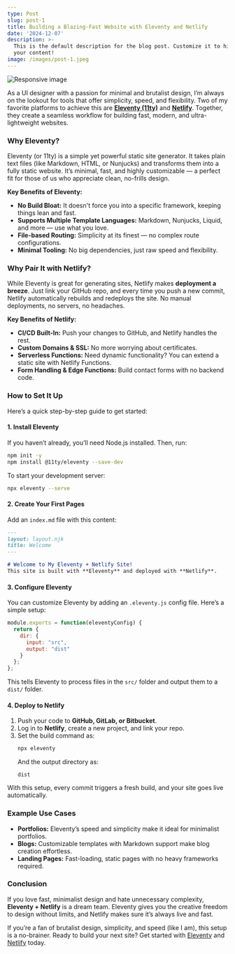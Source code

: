 ```yaml
---
type: Post
slug: post-1
title: Building a Blazing-Fast Website with Eleventy and Netlify
date: '2024-12-07'
description: >-
  This is the default description for the blog post. Customize it to highlight
  your content!
image: /images/post-1.jpeg
---
```

<picture>
  <!-- JXL for browsers that support it -->
  <source type="image/jxl"
    srcset="https://res.cloudinary.com/paulapplegate-com/image/upload/f_jxl/q_auto/c_scale,w_200/v1748614824/responsive-uploads/lq3aoige5rcksu1hcykz.jpg 200w,
    https://res.cloudinary.com/paulapplegate-com/image/upload/f_jxl/q_auto/c_scale,w_811/v1748614824/responsive-uploads/lq3aoige5rcksu1hcykz.jpg 811w,
    https://res.cloudinary.com/paulapplegate-com/image/upload/f_jxl/q_auto/c_scale,w_1180/v1748614824/responsive-uploads/lq3aoige5rcksu1hcykz.jpg 1180w,
    https://res.cloudinary.com/paulapplegate-com/image/upload/f_jxl/q_auto/c_scale,w_1466/v1748614824/responsive-uploads/lq3aoige5rcksu1hcykz.jpg 1466w,
    https://res.cloudinary.com/paulapplegate-com/image/upload/f_jxl/q_auto/c_scale,w_1717/v1748614824/responsive-uploads/lq3aoige5rcksu1hcykz.jpg 1717w,
    https://res.cloudinary.com/paulapplegate-com/image/upload/f_jxl/q_auto/c_scale,w_2007/v1748614824/responsive-uploads/lq3aoige5rcksu1hcykz.jpg 2007w,
    https://res.cloudinary.com/paulapplegate-com/image/upload/f_jxl/q_auto/c_scale,w_2114/v1748614824/responsive-uploads/lq3aoige5rcksu1hcykz.jpg 2114w,
    https://res.cloudinary.com/paulapplegate-com/image/upload/f_jxl/q_auto/c_scale,w_2200/v1748614824/responsive-uploads/lq3aoige5rcksu1hcykz.jpg 2200w"
    sizes="(max-width: 768px) 100vw, (max-width: 1200px) 50vw, 800px">

  <!-- AVIF for browsers that support it -->
  <source type="image/avif"
    srcset="https://res.cloudinary.com/paulapplegate-com/image/upload/f_avif/q_auto/c_scale,w_200/v1748614824/responsive-uploads/lq3aoige5rcksu1hcykz.jpg 200w,
    https://res.cloudinary.com/paulapplegate-com/image/upload/f_avif/q_auto/c_scale,w_811/v1748614824/responsive-uploads/lq3aoige5rcksu1hcykz.jpg 811w,
    https://res.cloudinary.com/paulapplegate-com/image/upload/f_avif/q_auto/c_scale,w_1180/v1748614824/responsive-uploads/lq3aoige5rcksu1hcykz.jpg 1180w,
    https://res.cloudinary.com/paulapplegate-com/image/upload/f_avif/q_auto/c_scale,w_1466/v1748614824/responsive-uploads/lq3aoige5rcksu1hcykz.jpg 1466w,
    https://res.cloudinary.com/paulapplegate-com/image/upload/f_avif/q_auto/c_scale,w_1717/v1748614824/responsive-uploads/lq3aoige5rcksu1hcykz.jpg 1717w,
    https://res.cloudinary.com/paulapplegate-com/image/upload/f_avif/q_auto/c_scale,w_2007/v1748614824/responsive-uploads/lq3aoige5rcksu1hcykz.jpg 2007w,
    https://res.cloudinary.com/paulapplegate-com/image/upload/f_avif/q_auto/c_scale,w_2114/v1748614824/responsive-uploads/lq3aoige5rcksu1hcykz.jpg 2114w,
    https://res.cloudinary.com/paulapplegate-com/image/upload/f_avif/q_auto/c_scale,w_2200/v1748614824/responsive-uploads/lq3aoige5rcksu1hcykz.jpg 2200w"
    sizes="(max-width: 768px) 100vw, (max-width: 1200px) 50vw, 800px">

  <!-- JPEG fallback for all browsers -->
  <img
    src="https://res.cloudinary.com/paulapplegate-com/image/upload/f_auto/q_auto/c_scale,w_200/v1748614824/responsive-uploads/lq3aoige5rcksu1hcykz.jpg"
    srcset="https://res.cloudinary.com/paulapplegate-com/image/upload/f_auto/q_auto/c_scale,w_200/v1748614824/responsive-uploads/lq3aoige5rcksu1hcykz.jpg 200w,
    https://res.cloudinary.com/paulapplegate-com/image/upload/f_auto/q_auto/c_scale,w_811/v1748614824/responsive-uploads/lq3aoige5rcksu1hcykz.jpg 811w,
    https://res.cloudinary.com/paulapplegate-com/image/upload/f_auto/q_auto/c_scale,w_1180/v1748614824/responsive-uploads/lq3aoige5rcksu1hcykz.jpg 1180w,
    https://res.cloudinary.com/paulapplegate-com/image/upload/f_auto/q_auto/c_scale,w_1466/v1748614824/responsive-uploads/lq3aoige5rcksu1hcykz.jpg 1466w,
    https://res.cloudinary.com/paulapplegate-com/image/upload/f_auto/q_auto/c_scale,w_1717/v1748614824/responsive-uploads/lq3aoige5rcksu1hcykz.jpg 1717w,
    https://res.cloudinary.com/paulapplegate-com/image/upload/f_auto/q_auto/c_scale,w_2007/v1748614824/responsive-uploads/lq3aoige5rcksu1hcykz.jpg 2007w,
    https://res.cloudinary.com/paulapplegate-com/image/upload/f_auto/q_auto/c_scale,w_2114/v1748614824/responsive-uploads/lq3aoige5rcksu1hcykz.jpg 2114w,
    https://res.cloudinary.com/paulapplegate-com/image/upload/f_auto/q_auto/c_scale,w_2200/v1748614824/responsive-uploads/lq3aoige5rcksu1hcykz.jpg 2200w"
    sizes="(max-width: 768px) 100vw, (max-width: 1200px) 50vw, 800px"
    alt="Responsive image"
    loading="lazy"
    class="w-full h-auto">
</picture>

As a UI designer with a passion for minimal and brutalist design, I’m always on the lookout for tools that offer simplicity, speed, and flexibility. Two of my favorite platforms to achieve this are **[Eleventy (11ty)](https://www.11ty.dev/)** and **[Netlify](https://www.netlify.com/)**. Together, they create a seamless workflow for building fast, modern, and ultra-lightweight websites.  

### Why Eleventy?

Eleventy (or 11ty) is a simple yet powerful static site generator. It takes plain text files (like Markdown, HTML, or Nunjucks) and transforms them into a fully static website. It’s minimal, fast, and highly customizable — a perfect fit for those of us who appreciate clean, no-frills design.

<!--more-->

**Key Benefits of Eleventy:**  
- **No Build Bloat:** It doesn't force you into a specific framework, keeping things lean and fast.  
- **Supports Multiple Template Languages:** Markdown, Nunjucks, Liquid, and more — use what you love.  
- **File-based Routing:** Simplicity at its finest — no complex route configurations.  
- **Minimal Tooling:** No big dependencies, just raw speed and flexibility.  

### Why Pair It with Netlify? 
While Eleventy is great for generating sites, Netlify makes **deployment a breeze**. Just link your GitHub repo, and every time you push a new commit, Netlify automatically rebuilds and redeploys the site. No manual deployments, no servers, no headaches.  

**Key Benefits of Netlify:**  
- **CI/CD Built-In:** Push your changes to GitHub, and Netlify handles the rest.  
- **Custom Domains & SSL:** No more worrying about certificates.  
- **Serverless Functions:** Need dynamic functionality? You can extend a static site with Netlify Functions.  
- **Form Handling & Edge Functions:** Build contact forms with no backend code.  

### How to Set It Up  
Here’s a quick step-by-step guide to get started:  

#### 1. Install Eleventy
If you haven’t already, you’ll need Node.js installed. Then, run:  
```bash
npm init -y 
npm install @11ty/eleventy --save-dev
```

To start your development server:  
```bash
npx eleventy --serve
```

#### 2. Create Your First Pages 
Add an `index.md` file with this content:  
```markdown
---
layout: layout.njk
title: Welcome
---

# Welcome to My Eleventy + Netlify Site!  
This site is built with **Eleventy** and deployed with **Netlify**.
```

#### 3. Configure Eleventy
You can customize Eleventy by adding an `.eleventy.js` config file. Here’s a simple setup:  
```js
module.exports = function(eleventyConfig) {
  return {
    dir: {
      input: "src",
      output: "dist"
    }
  };
};
```

This tells Eleventy to process files in the `src/` folder and output them to a `dist/` folder.  

#### 4. Deploy to Netlify 
1. Push your code to **GitHub, GitLab, or Bitbucket**.  
2. Log in to **Netlify**, create a new project, and link your repo.  
3. Set the build command as:  
   ```bash
   npx eleventy
   ```  
   And the output directory as:  
   ```
   dist
   ```

With this setup, every commit triggers a fresh build, and your site goes live automatically.  

### Example Use Cases
- **Portfolios:** Eleventy’s speed and simplicity make it ideal for minimalist portfolios.  
- **Blogs:** Customizable templates with Markdown support make blog creation effortless.  
- **Landing Pages:** Fast-loading, static pages with no heavy frameworks required.  

### Conclusion 
If you love fast, minimalist design and hate unnecessary complexity, **Eleventy + Netlify** is a dream team. Eleventy gives you the creative freedom to design without limits, and Netlify makes sure it’s always live and fast.  

If you’re a fan of brutalist design, simplicity, and speed (like I am), this setup is a no-brainer. Ready to build your next site? Get started with [Eleventy](https://www.11ty.dev/) and [Netlify](https://www.netlify.com/) today.  
